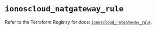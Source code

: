# `ionoscloud_natgateway_rule`

Refer to the Terraform Registry for docs: [`ionoscloud_natgateway_rule`](https://registry.terraform.io/providers/ionos-cloud/ionoscloud/6.4.17/docs/resources/natgateway_rule).
